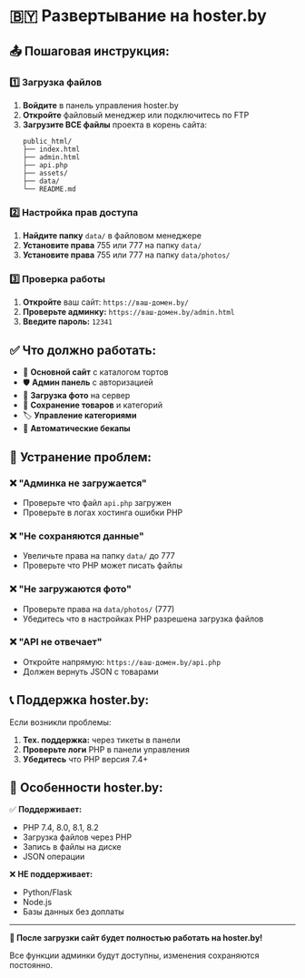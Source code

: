 # 🇧🇾 Развертывание на hoster.by

## 📤 Пошаговая инструкция:

### 1️⃣ **Загрузка файлов**
1. **Войдите** в панель управления hoster.by
2. **Откройте** файловый менеджер или подключитесь по FTP
3. **Загрузите ВСЕ файлы** проекта в корень сайта:
   ```
   public_html/
   ├── index.html
   ├── admin.html  
   ├── api.php
   ├── assets/
   ├── data/
   └── README.md
   ```

### 2️⃣ **Настройка прав доступа**
1. **Найдите папку** `data/` в файловом менеджере
2. **Установите права** 755 или 777 на папку `data/`
3. **Установите права** 755 или 777 на папку `data/photos/`

### 3️⃣ **Проверка работы**
1. **Откройте** ваш сайт: `https://ваш-домен.by/`
2. **Проверьте админку:** `https://ваш-домен.by/admin.html`
3. **Введите пароль:** `12341`

## ✅ **Что должно работать:**

- 🎂 **Основной сайт** с каталогом тортов
- 🛡️ **Админ панель** с авторизацией  
- 📸 **Загрузка фото** на сервер
- 💾 **Сохранение товаров** и категорий
- 🏷️ **Управление категориями**
- 🔄 **Автоматические бекапы**

## 🔧 **Устранение проблем:**

### ❌ "Админка не загружается"
- Проверьте что файл `api.php` загружен
- Проверьте в логах хостинга ошибки PHP

### ❌ "Не сохраняются данные"  
- Увеличьте права на папку `data/` до 777
- Проверьте что PHP может писать файлы

### ❌ "Не загружаются фото"
- Проверьте права на `data/photos/` (777)
- Убедитесь что в настройках PHP разрешена загрузка файлов

### ❌ "API не отвечает"
- Откройте напрямую: `https://ваш-домен.by/api.php`
- Должен вернуть JSON с товарами

## 📞 **Поддержка hoster.by:**

Если возникли проблемы:
1. **Тех. поддержка:** через тикеты в панели
2. **Проверьте логи** PHP в панели управления
3. **Убедитесь** что PHP версия 7.4+

## 🎯 **Особенности hoster.by:**

✅ **Поддерживает:**
- PHP 7.4, 8.0, 8.1, 8.2
- Загрузка файлов через PHP
- Запись в файлы на диске
- JSON операции

❌ **НЕ поддерживает:**
- Python/Flask
- Node.js
- Базы данных без доплаты

---

**🎂 После загрузки сайт будет полностью работать на hoster.by!**

Все функции админки будут доступны, изменения сохраняются постоянно.
